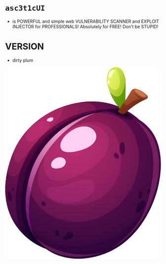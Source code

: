 # `asc3t1cUI` 
- is POWERFUL and simple web VULNERABILITY SCANNER and EXPLOIT INJECTOR for PROFESSIONALS! Absolutely for FREE! Don't be STUPID!

# VERSION 
- dirty plum 

![](/docs/plum.png)
